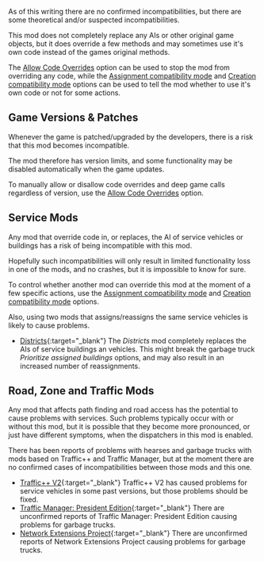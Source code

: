 As of this writing there are no confirmed incompatibilities, but there are some theoretical and/or suspected incompatibilities.

This mod does not completely replace any AIs or other original game objects, but it does override a few methods and may sometimes use it's own code instead of the games original methods. 

The [Allow Code Overrides](OptionsCompatibility.html#ReflectionAllowance) option can be used to stop the mod from overriding any code, while the [Assignment compatibility mode](OptionsCompatibility.html#AssignmentCompatibilityMode) and [Creation compatibility mode](OptionsCompatibility.html#CreationCompatibilityMode) options can be used to tell the mod whether to use it's own code or not for some actions.

## Game Versions & Patches

Whenever the game is patched/upgraded by the developers, there is a risk that this mod becomes incompatible.

The mod therefore has version limits, and some functionality may be disabled automatically when the game updates.

To manually allow or disallow code overrides and deep game calls regardless of version, use the [Allow Code Overrides](OptionsCompatibility.html#ReflectionAllowance) option.

## Service Mods

Any mod that override code in, or replaces, the AI of service vehicles or buildings has a risk of being incompatible with this mod.

Hopefully such incompatibilities will only result in limited functionality loss in one of the mods, and no crashes, but it is impossible to know for sure.

To control whether another mod can override this mod at the moment of a few specific actions, use the [Assignment compatibility mode](OptionsCompatibility.html#AssignmentCompatibilityMode) and [Creation compatibility mode](OptionsCompatibility.html#CreationCompatibilityMode) options. 

Also, using two mods that assigns/reassigns the same service vehicles is likely to cause problems.

- [Districts](http://steamcommunity.com/sharedfiles/filedetails/?id=649522495){:target="_blank"}
  The *Districts* mod completely replaces the AIs of service buildings an vehicles. 
  This might break the garbage truck *Prioritize assigned buildings* options, and may also result in an increased number of reassignments.   

## Road, Zone and Traffic Mods 

Any mod that affects path finding and road access has the potential to cause problems with services. Such problems typically occur with or without this mod, but it is possible that they become more pronounced, or just have different symptoms, when the dispatchers in this mod is enabled.

There has been reports of problems with hearses and garbage trucks with mods based on Traffic++ and Traffic Manager, but at the moment there are no confirmed cases of incompatibilities between those mods and this one.

- [Traffic++ V2](http://steamcommunity.com/sharedfiles/filedetails/?id=626024868){:target="_blank"}
  Traffic++ V2 has caused problems for service vehicles in some past versions, but those problems should be fixed.
- [Traffic Manager: President Edition](http://steamcommunity.com/sharedfiles/filedetails/?id=583429740){:target="_blank"}
  There are unconfirmed reports of Traffic Manager: President Edition causing problems for garbage trucks.
- [Network Extensions Project](http://steamcommunity.com/sharedfiles/filedetails/?id=478820060){:target="_blank"}
  There are unconfirmed reports of Network Extensions Project causing problems for garbage trucks.